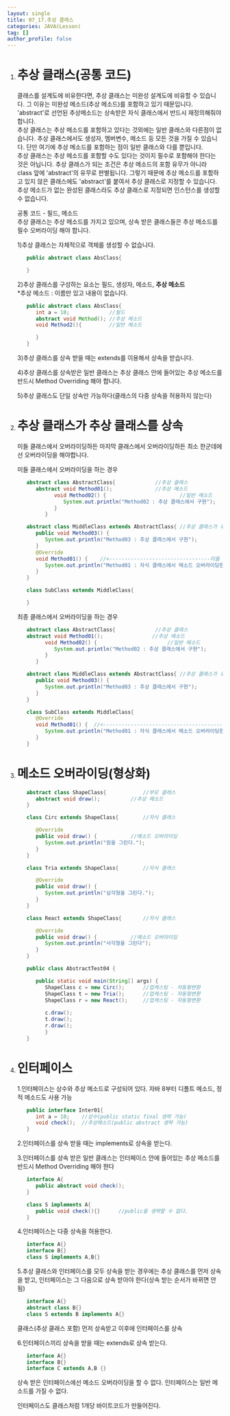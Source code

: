 ```yaml
---
layout: single
title: 07_17.추상 클래스
categories: JAVA(Lesson)
tag: []
author_profile: false
---
```


1. # 추상 클래스(공통 코드)
   클래스를 설계도에 비유한다면, 추상 클래스는 미완성 설계도에 비유할 수 있습니다. 그 이유는 미완성 메소드(추상 메소드)를 포함하고 있기 때문입니다. 'abstract'로 선언된 추상메소드는 상속받은 자식 클래스에서 반드시 재정의해줘야 합니다.   
   추상 클래스는 추상 메소드를 포함하고 있다는 것외에는 일반 클래스와 다른점이 없습니다. 추상 클래스에서도 생성자, 멤버변수, 메소드 등 모든 것을 가질 수 있습니다. 단만 여기에 추상 메소드를 포함하는 점이 일반 클래스와 다를 뿐입니다.    
   추상 클래스는 추상 메소드를 포함할 수도 있다는 것이지 필수로 포함해야 한다는 것은 아닙니다. 추상 클래스가 되는 조건은 추상 메소드의 포함 유무가 아니라 class 앞에 'abstract'의 유무로 판별됩니다. 그렇기 때문에 추상 메소드를 포함하고 있지 않은 클래스에도 'abstract'를 붙여서 추상 클래스로 지정할 수 있습니다. 추상 메소드가 없는 완성된 클래스라도 추상 클래스로 지정되면 인스턴스를 생성할 수 없습니다.    

   공통 코드 - 필드, 메소드   
   추상 클래스는 추상 메소드를 가지고 있으며, 상속 받은 클래스들은 추상 메소드를 필수 오버라이딩 해야 합니다.   

   1)추상 클래스는 자체적으로 객체를 생성할 수 없습니다.   
   ```java
      public abstract class AbsClass{

      }
   ```   

   2)추상 클래스를 구성하는 요소는 필드, 생성자, 메소드, __추상 메소드__   
   *추상 메소드 : 이름만 있고 내용이 없습니다.   
   ```java
      public abstract class AbsClass{
         int a = 10;             //필드
         abstract void Method(); //추상 메소드
         void Method2(){         //일반 메소드

         }
      }
   ```   

   3)추상 클래스를 상속 받을 때는 extends를 이용해서 상속을 받습니다.   

   4)추상 클래스를 상속받은 일반 클래스는 추상 클래스 안에 들어있는 추상 메소드를 반드시 Method Overriding 해야 합니다.   

   5)추상 클래스도 단일 상속만 가능하다(클래스의 다중 상속을 허용하지 않는다)   

1. # 추상 클래스가 추상 클래스를 상속
   미들 클래스에서 오버라이딩하든 마지막 클래스에서 오버라이딩하든 최소 한군데에선 오버라이딩을 해야합니다.      

   미들 클래스에서 오버라이딩을 하는 경우   
   ```JAVA
      abstract class AbstractClass{				//추상 클래스
         abstract void Method01();				//추상 메소드
               void Method02() {						//일반 메소드
                  System.out.println("Method02 : 추상 클래스에서 구현"); 
               }
            }

      abstract class MiddleClass extends AbstractClass{	//추상 클래스가 추상 클래스를 상속받을 때도 extends
         public void Method03() {
            System.out.println("Method03 : 추상 클래스에서 구현");
         }
         @Override
         void Method01() {    //<---------------------------------미들 클래스에서 오버라이딩
            System.out.println("Method01 : 자식 클래스에서 메소드 오버라이딩한 메소드");
         }
      }

      class SubClass extends MiddleClass{

      }

   ```

   최종 클래스에서 오버라이딩을 하는 경우   
   ```java
      abstract class AbstractClass{				//추상 클래스
      abstract void Method01();				   //추상 메소드
            void Method02() {						//일반 메소드
               System.out.println("Method02 : 추상 클래스에서 구현"); 
            }
         }

      abstract class MiddleClass extends AbstractClass{	//추상 클래스가 추상 클래스를 상속받을 때도 extends
         public void Method03() {
            System.out.println("Method03 : 추상 클래스에서 구현");
         }
      }

      class SubClass extends MiddleClass{
         @Override
         void Method01() {  //<----------------------------------------최종 클래스 오버라이딩
            System.out.println("Method01 : 자식 클래스에서 메소드 오버라이딩한 메소드");
         }
      }
   ```

1. # 메소드 오버라이딩(형상화)
   ```java
      abstract class ShapeClass{			//부모 클래스
         abstract void draw();			//추상 메소드
      }

      class Circ extends ShapeClass{		//자식 클래스

         @Override
         public void draw() {			//메소드 오버라이딩
            System.out.println("원을 그린다.");
         }
      }

      class Tria extends ShapeClass{		//자식 클래스	

         @Override
         public void draw() {
            System.out.println("삼각형을 그린다.");
         }
      }

      class React extends ShapeClass{		//자식 클래스

         @Override
         public void draw() {			//메소드 오버라이딩
            System.out.println("사각형을 그린다");
         }
      }

      public class AbstractTest04 {

         public static void main(String[] args) {
            ShapeClass c = new Circ();		//업캐스팅 - 자동형변환
            ShapeClass t = new Tria();		//업캐스팅 - 자동형변환
            ShapeClass r = new React();		//업캐스팅 - 자동형변환
            
            c.draw();
            t.draw();
            r.draw();
            }
      }
   ```

1. # 인터페이스
   1.인터페이스는 상수와 추상 메소드로 구성되어 있다. 자바 8부터 디폴트 메소드, 정적 메소드도 사용 가능   
   ```java
      public interface Inter01{
         int a = 10;    //상수(public static final 생략 가능)
         void check();  //추상메소드(public abstract 생략 가능)
      }
   ```   

   2.인터페이스를 상속 받을 때는 implements로 상속을 받는다.   

   3.인터페이스를 상속 받은 일반 클래스는 인터페이스 안에 들어있는 추상 메소드를 반드시 Method Overriding 해야 한다
   ```java
      interface A{
         public abstract void check();
      }

      class S implements A{
         public void check(){}      //public을 생략할 수 없다.
      }
   ```

   4.인터페이스는 다중 상속을 허용한다.   
   ```java
      interface A{}
      interface B{}
      class S implements A,B{}
   ```

   5.추상 클래스와 인터페이스를 모두 상속을 받는 경우에는 추상 클래스를 먼저 상속을 받고, 인터페이스는 그 다음으로 상속 받아야 한다(상속 받는 순서가 바뀌면 안됨)
   ```java
      interface A{}
      abstract class B{}
      class S extends B implements A{}
   ```  
   클래스(추상 클래스 포함) 먼저 상속받고 이후에 인터페이스를 상속   

   6.인터페이스끼리 상속을 받을 때는 extends로 상속 받는다.   
   ```java
      interface A{}
      interface B{}
      interface C extends A,B {}
   ```  
   상속 받은 인터페이스에선 메소드 오버라이딩을 할 수 없다. 인터페이스는 일반 메소드를 가질 수 없다. 

   인터페이스도 클래스처럼 1개당 바이트코드가 만들어진다.

